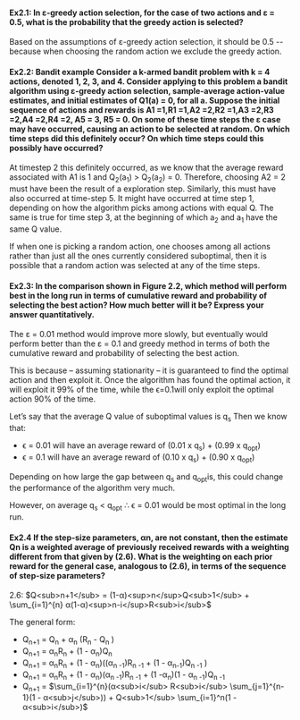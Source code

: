 
#### Ex2.1: In ε-greedy action selection, for the case of two actions and ε = 0.5, what is the probability that the greedy action is selected?

Based on the assumptions of ε-greedy action selection, it should be 0.5 -- because when choosing the random action we exclude the greedy action.

#### Ex2.2: Bandit example Consider a k-armed bandit problem with k = 4 actions, denoted 1, 2, 3, and 4. Consider applying to this problem a bandit algorithm using ε-greedy action selection, sample-average action-value estimates, and initial estimates of Q1(a) = 0, for all a. Suppose the initial sequence of actions and rewards is A1 =1,R1 =1,A2 =2,R2 =1,A3 =2,R3 =2,A4 =2,R4 =2, A5 = 3, R5 = 0. On some of these time steps the ε case may have occurred, causing an action to be selected at random. On which time steps did this definitely occur? On which time steps could this possibly have occurred?

At timestep 2 this definitely occurred, as we know that the average reward associated with A1 is 1 and 
Q<sub>2</sub>(a<sub>1</sub>) > Q<sub>2</sub>(a<sub>2</sub>) = 0. Therefore, choosing A2 = 2 must have been the result of a exploration step. Similarly, this must have also occurred at time-step 5. It might have occurred at time step 1, depending on how the algorithm picks among actions with equal Q. The same is true for time step 3, at the beginning of which a<sub>2</sub> and a<sub>1</sub> have the same Q value.

If when one is picking a random action, one chooses among all actions rather than just all the ones currently considered suboptimal, then it is possible that a random action was selected at any of the time steps.

#### Ex2.3: In the comparison shown in Figure 2.2, which method will perform best in the long run in terms of cumulative reward and probability of selecting the best action? How much better will it be? Express your answer quantitatively.

The ε = 0.01 method would improve more slowly, but eventually would perform better than the ε = 0.1 and greedy method in terms of both the cumulative reward and probability of selecting the best action.

This is because – assuming stationarity – it is guaranteed to find the optimal action and then exploit it. Once the algorithm has found the optimal action, it will exploit it 99\% of the time, while the ϵ=0.1will only exploit the optimal action 90\% of the time.

Let’s say that the average Q value of suboptimal values is q<sub>s</sub> Then we know that:
- ϵ = 0.01 will have an average reward of (0.01 x q<sub>s</sub>) + (0.99  x q<sub>opt</sub>)
- ϵ = 0.1 will have an average reward of (0.10 x q<sub>s</sub>) + (0.90 x q<sub>opt</sub>)

Depending on how large the gap between q<sub>s</sub> and q<sub>opt</sub>is, this could change the performance of the algorithm very much.

However, on average q<sub>s</sub> < q<sub>opt</sub> ∴ ϵ = 0.01 would be most optimal in the long run. 

#### Ex2.4 If the step-size parameters, αn, are not constant, then the estimate Qn is a weighted average of previously received rewards with a weighting different from that given by (2.6). What is the weighting on each prior reward for the general case, analogous to (2.6), in terms of the sequence of step-size parameters?

2.6: $Q<sub>n+1</sub> = (1-α)<sup>n</sup>Q<sub>1</sub>  + \sum_{i=1}^{n} α(1-α)<sup>n-i</sup>R<sub>i</sub>$

The general form:

- Q<sub>n+1</sub>  = Q<sub>n</sub> + α<sub>n</sub> (R<sub>n</sub> - Q<sub>n</sub> )
- Q<sub>n+1</sub> 	= α<sub>n</sub>R<sub>n</sub> + (1 - α<sub>n</sub>)Q<sub>n</sub> 
- Q<sub>n+1</sub> 	= α<sub>n</sub>R<sub>n</sub> + (1 - α<sub>n</sub>)((α<sub>n -1</sub>)R<sub>n -1</sub> + (1 - α<sub>n-1</sub>)Q<sub>n -1</sub> )
- Q<sub>n+1</sub> 	= α<sub>n</sub>R<sub>n</sub> + (1 - α<sub>n</sub>)(α<sub>n -1</sub>)R<sub>n -1</sub> +  (1 -α<sub>n</sub>)(1 - α<sub>n -1</sub>)Q<sub>n -1</sub>
- Q<sub>n+1</sub> 	= $\sum_{i=1}^{n}(α<sub>i</sub> R<sub>i</sub> \sum_{j=1}^{n-1}(1 - α<sub>j</sub>)) + Q<sub>1</sub> \sum_{i=1}^n(1 - α<sub>i</sub>)$
			       
